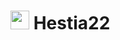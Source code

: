 # <img src="https://github.com/Dinoy-Raj/Hestia22/blob/main/assets/logo/hestia%20logo22%20white%20logo%20only.png" width="30px"> Hestia22

